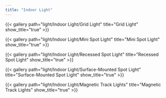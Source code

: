 ```yaml
---
title: "Indoor Light"
---
```


{{< gallery path="light/Indoor Light/Grid Light" title="Grid Light" show_title="true" >}}

{{< gallery path="light/Indoor Light/Mini Spot Light" title="Mini Spot Light" show_title="true" >}}

{{< gallery path="light/Indoor Light/Recessed Spot Light" title="Recessed Spot Light" show_title="true" >}}

{{< gallery path="light/Indoor Light/Surface-Mounted Spot Light" title="Surface-Mounted Spot Light" show_title="true" >}}

{{< gallery path="light/Indoor Light/Magnetic Track Lights" title="Magnetic Track Lights" show_title="true" >}}
